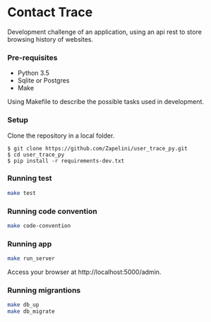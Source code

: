 # Contact Trace

Development challenge of an application, using an api rest to store browsing history of websites.

### Pre-requisites

* Python 3.5
* Sqlite or Postgres
* Make

Using Makefile to describe the possible tasks used in development.

### Setup

Clone the repository in a local folder.
```
$ git clone https://github.com/Zapelini/user_trace_py.git
$ cd user_trace_py
$ pip install -r requirements-dev.txt
```

### Running test

```bash
make test
```

### Running code convention

```bash
make code-convention
```

### Running app

```bash
make run_server
```

Access your browser at http://localhost:5000/admin.

### Running migrantions

```bash
make db_up
make db_migrate
```
